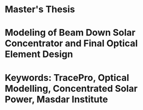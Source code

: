 # Master's Thesis
# Modeling of Beam Down Solar Concentrator and Final Optical Element Design
# Keywords: TracePro, Optical Modelling, Concentrated Solar Power, Masdar Institute
